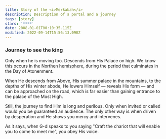 ```yaml
---
title: Story of the <i>Merkabah</i>
description: Description of a portal and a journey
tags: [story]
stars: '****'
date: 2008-01-01T00:10:35.115Z
modified: 2022-09-14T15:56:13.090Z
---
```


### Journey to see the king

Only when he is moving too. Descends from His Palace on high. We know this occurs in the Northen hemisphere, during the period that culminates in the Day of Atonenment.

When He descends from Above, His summer palace in the mountains, to the depths of His winter abode, He lowers Himself &mdash; reveals His form &mdash; and can be approached on the road, which is far easier than gaining entrance to the palace of the Most High.

Still, the journey to find Him is long and perilous. Only when invited or called would you be guaranteed an audience. The only other way is when driven by desperation and He shows you mercy and intervenes.

As it says, when G-d speaks to you saying "Craft the chariot that will enable you to come to meet me", you obey His voice.
